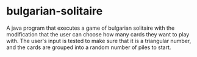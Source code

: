 # bulgarian-solitaire
A java program that executes a game of bulgarian solitaire with the modification that the user can choose how many cards they want to play with. The user's input is tested to make sure that it is a triangular number, and the cards are grouped into a random number of piles to start. 
